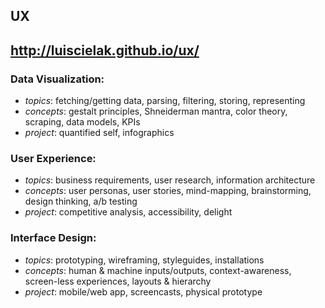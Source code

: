 ## UX
http://luiscielak.github.io/ux/
---

### Data Visualization:
- *topics*: fetching/getting data, parsing, filtering, storing, representing
- *concepts*: gestalt principles, Shneiderman mantra, color theory, scraping, data models, KPIs
- *project*: quantified self, infographics

### User Experience:
- *topics*: business requirements, user research, information architecture
- *concepts*: user personas, user stories, mind-mapping, brainstorming, design thinking, a/b testing
- *project*: competitive analysis, accessibility, delight

### Interface Design:
- *topics*: prototyping, wireframing, styleguides, installations
- *concepts*: human & machine inputs/outputs, context-awareness, screen-less experiences, layouts & hierarchy
- *project*: mobile/web app, screencasts, physical prototype
